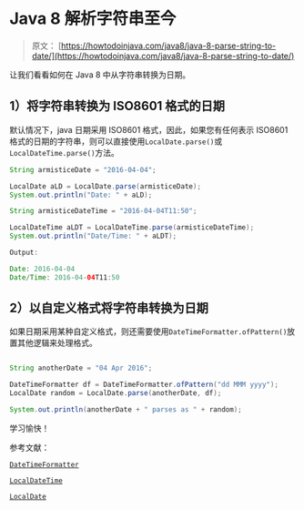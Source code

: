 # Java 8 解析字符串至今

> 原文： [https://howtodoinjava.com/java8/java-8-parse-string-to-date/](https://howtodoinjava.com/java8/java-8-parse-string-to-date/)

让我们看看如何在 Java 8 中从字符串转换为日期。

## 1）将字符串转换为 ISO8601 格式的日期

默认情况下，java 日期采用 ISO8601 格式，因此，如果您有任何表示 ISO8601 格式的日期的字符串，则可以直接使用`LocalDate.parse()`或`LocalDateTime.parse()`方法。

```java
String armisticeDate = "2016-04-04";

LocalDate aLD = LocalDate.parse(armisticeDate);
System.out.println("Date: " + aLD);

String armisticeDateTime = "2016-04-04T11:50";

LocalDateTime aLDT = LocalDateTime.parse(armisticeDateTime);
System.out.println("Date/Time: " + aLDT);

Output:

Date: 2016-04-04
Date/Time: 2016-04-04T11:50

```

## 2）以自定义格式将字符串转换为日期

如果日期采用某种自定义格式，则还需要使用`DateTimeFormatter.ofPattern()`放置其他逻辑来处理格式。

```java

String anotherDate = "04 Apr 2016";

DateTimeFormatter df = DateTimeFormatter.ofPattern("dd MMM yyyy");
LocalDate random = LocalDate.parse(anotherDate, df);

System.out.println(anotherDate + " parses as " + random);

```

学习愉快！

参考文献：

[`DateTimeFormatter`](https://docs.oracle.com/javase/8/docs/api/java/time/format/DateTimeFormatter.html)

[`LocalDateTime`](https://docs.oracle.com/javase/8/docs/api/java/time/LocalDateTime.html)

[`LocalDate`](https://docs.oracle.com/javase/8/docs/api/java/time/LocalDate.html)